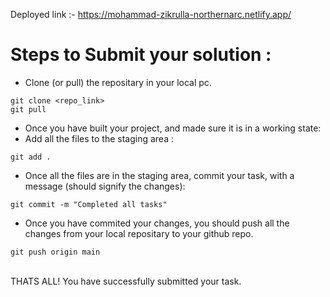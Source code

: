Deployed link :-   https://mohammad-zikrulla-northernarc.netlify.app/

# Steps to Submit your solution :

- Clone (or pull) the repositary in your local pc.
```
git clone <repo_link>
git pull
```
- Once you have built your project, and made sure it is in a working state:
- Add all the files to the staging area :
```
git add .
```
-  Once all the files are in the staging area, commit your task, with a message (should signify the changes):
```
git commit -m "Completed all tasks"
```
- Once you have commited your changes, you should push all the changes from your local repositary to your github repo.
```
git push origin main
```
<br>
THATS ALL! You have successfully submitted your task.
<br>
